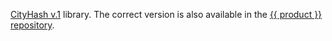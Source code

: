 
[CityHash v.1](https://github.com/Amper/cityhash/tree/4f02fe0ba78d4a6d1735950a9c25809b11786a56) library. The correct version is also available in the [{{ product }} repository](https://github.com/catboost/catboost/tree/master/library/python/cityhash).
